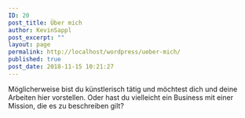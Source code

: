 ```yaml
---
ID: 20
post_title: Über mich
author: KevinSappl
post_excerpt: ""
layout: page
permalink: http://localhost/wordpress/ueber-mich/
published: true
post_date: 2018-11-15 10:21:27
---
```

Möglicherweise bist du künstlerisch tätig und möchtest dich und deine Arbeiten hier vorstellen. Oder hast du vielleicht ein Business mit einer Mission, die es zu beschreiben gilt?